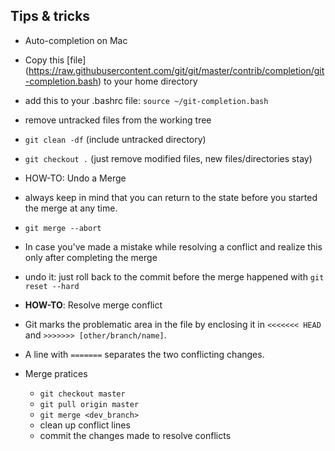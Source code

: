 ## Tips & tricks
+ Auto-completion on Mac
 + Copy this [file] (https://raw.githubusercontent.com/git/git/master/contrib/completion/git-completion.bash) to your home directory
 + add this to your .bashrc file:
    `source ~/git-completion.bash`

+ remove untracked files from the working tree
 + ```git clean -df``` (include untracked directory)
 + ```git checkout .``` (just remove modified files, new files/directories stay)

+ HOW-TO: Undo a Merge
 + always keep in mind that you can return to the state before you started the merge at any time. 
  + `git merge --abort`
 + In case you've made a mistake while resolving a conflict and realize this only after completing the merge
  + undo it: just roll back to the commit before the merge happened with `git reset --hard`

+ **HOW-TO**: Resolve merge conflict
 + Git marks the problematic area in the file by enclosing it in `<<<<<<< HEAD` and `>>>>>>> [other/branch/name]`.
 + A line with `=======` separates the two conflicting changes.
 + Merge pratices
   + `git checkout master`
   + `git pull origin master`
   + `git merge <dev_branch>` 
   + clean up conflict lines
   + commit the changes made to resolve conflicts
